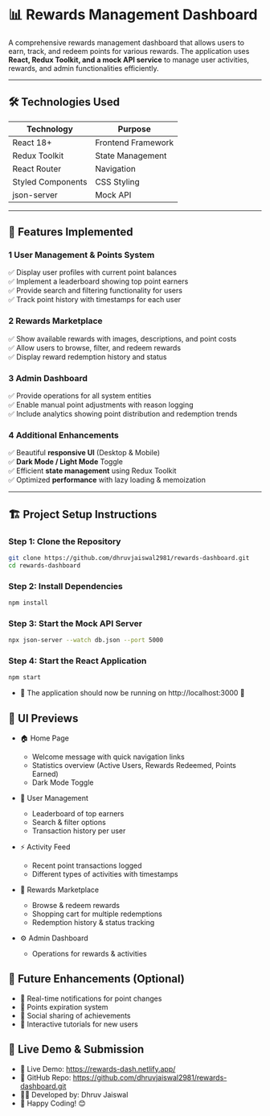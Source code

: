 # 📊 Rewards Management Dashboard

A comprehensive rewards management dashboard that allows users to earn, track, and redeem points for various rewards. The application uses **React, Redux Toolkit, and a mock API service** to manage user activities, rewards, and admin functionalities efficiently.

---

## 🛠️ Technologies Used

| Technology      | Purpose                     |
|----------------|-----------------------------|
| React 18+      | Frontend Framework          |
| Redux Toolkit  | State Management            |
| React Router   | Navigation                  |
| Styled Components | CSS Styling            |
| json-server    | Mock API                     |

---

## 🚀 Features Implemented

### **1 User Management & Points System**
✅ Display user profiles with current point balances  
✅ Implement a leaderboard showing top point earners  
✅ Provide search and filtering functionality for users  
✅ Track point history with timestamps for each user  

### **2 Rewards Marketplace**
✅ Show available rewards with images, descriptions, and point costs  
✅ Allow users to browse, filter, and redeem rewards   
✅ Display reward redemption history and status  

### **3 Admin Dashboard**
✅ Provide operations for all system entities  
✅ Enable manual point adjustments with reason logging  
✅ Include analytics showing point distribution and redemption trends    

### **4 Additional Enhancements**
✅ Beautiful **responsive UI** (Desktop & Mobile)  
✅ **Dark Mode / Light Mode** Toggle  
✅ Efficient **state management** using Redux Toolkit  
✅ Optimized **performance** with lazy loading & memoization  

---

## 🏗️ Project Setup Instructions

### **Step 1: Clone the Repository**
```bash
git clone https://github.com/dhruvjaiswal2981/rewards-dashboard.git
cd rewards-dashboard
```
### **Step 2: Install Dependencies**
```bash
npm install
```
### **Step 3: Start the Mock API Server**
```bash
npx json-server --watch db.json --port 5000
```
### **Step 4: Start the React Application**
```bash
npm start
```
- 🚀 The application should now be running on http://localhost:3000 🎉

## 📸 UI Previews
- 🏠 Home Page
    - Welcome message with quick navigation links
    - Statistics overview (Active Users, Rewards Redeemed, Points Earned)
    - Dark Mode Toggle

- 👥 User Management
    - Leaderboard of top earners
    - Search & filter options
    - Transaction history per user

- ⚡ Activity Feed
    - Recent point transactions logged
    - Different types of activities with timestamps

- 🎁 Rewards Marketplace
    - Browse & redeem rewards
    - Shopping cart for multiple redemptions
    - Redemption history & status tracking

- ⚙️ Admin Dashboard
    - Operations for rewards & activities


## 📌 Future Enhancements (Optional)
- 🔹 Real-time notifications for point changes
- 🔹 Points expiration system
- 🔹 Social sharing of achievements
- 🔹 Interactive tutorials for new users

## 🔗 Live Demo & Submission
- 📢 Live Demo: https://rewards-dash.netlify.app/
- 📢 GitHub Repo: https://github.com/dhruvjaiswal2981/rewards-dashboard.git
- 👨‍💻 Developed by: Dhruv Jaiswal
- 🚀 Happy Coding! 😊